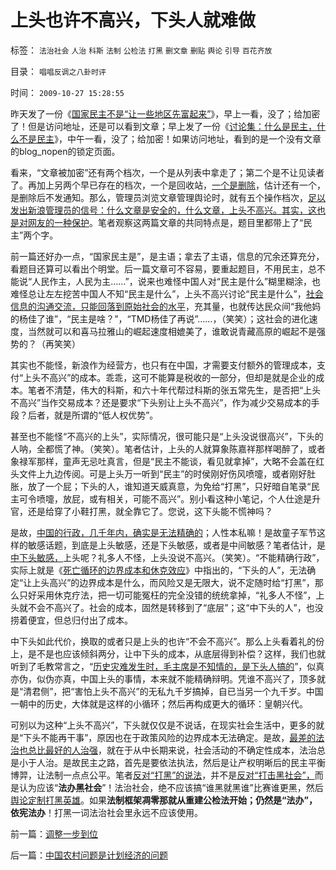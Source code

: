 # 上头也许不高兴，下头人就难做

标签： `法治社会` `人治` `科斯` `法制` `公检法` `打黑` `删文章` `删贴` `舆论` `引导` `百花齐放` 

目录： `唱唱反调之八卦时评`

时间： `2009-10-27 15:28:55`

昨天发了一份《[国家民主不是“让一些地区先富起来”](../../../2009/10/26/允许一些地区先富起来.md)》，早上一看，没了；给加密了！但是访问地址，还是可以看到文章；早上发了一份《[讨论集：什么是民主，什么不是民主](../../../2009/10/27/讨论集：什么是democracy？什么不是？.md)》，中午一看，没了；给加密！如果访问地址，看到的是一个没有文章的blog_nopen的锁定页面。

看来，“文章被加密”还有两个档次，一个是从列表中拿走了；第二个是不让见读者了。再加上另两个早已存在的档次，一个是回收站，[一个是删除](../../../2009/10/8/删文章的闹心事.md)，估计还有一个，是删除后不发通知。那么，管理员浏览文章管理舆论时，就有五个操作档次，[足以发出新浪管理员的信号：什么文章是安全的，什么文章，上头不高兴。其实，这也是对网友的一种保护](../../../2009/5/25/删文章是管理员的好意；大跌一下是市场的好意.md)。笔者观察这两篇文章的共同特点是，题目里都带上了“民主”两个字。

前一篇还好办一点，“国家民主是”，是主语；拿去了主语，信息的冗余还算充分，看题目还算可以看出个明堂。后一篇文章可不容易，要重起题目，不用民主，总不能说“人民作主，人民为主……”，说来也难怪中国人对“民主是什么”糊里糊涂，也难怪总让左左挖苦中国人不知“民主是什么”，上头不高兴讨论“民主是什么”，[社会信息的沟通交流，只能回落到原始社会的水平](../../../2009/5/4/进化中的遗传信息交换，病毒和舆论的关系.md)，充其量，也就传达民众间“我他妈的杨佳了谁”，“民主是啥？”，“TMD杨佳了再说”……，（笑笑）；这社会的进化速度，当然就可以和喜马拉雅山的崛起速度相媲美了，谁敢说青藏高原的崛起不是强势的？（再笑笑）

其实也不能怪，新浪作为经营方，也只有在中国，才需要支付额外的管理成本，支付“上头不高兴”的成本。乖乖，这可不能算是税收的一部分，但却是就是企业的成本。笔者不清楚，伟大的科斯，和六十年代帮过科斯的张五常先生，是否把“上头不高兴”当作交易成本？还是要求“下头别让上头不高兴”，作为减少交易成本的手段？后者，就是所谓的“低人权优势”。

甚至也不能怪“不高兴的上头”，实际情况，很可能只是“上头没说很高兴”，下头的人呐，全都慌了神。（笑笑）。笔者估计，上头的人就算象陈嘉祥那样喝醉了，或者象禄军那样，童声无忌吐真言，但是“民主不能谈，看见就拿掉”，大略不会盖在红头文件上九边传阅。可是上头万一听到“民主”的时侯刚好伤风喷嚏，或者刚好肚胀，放了一个屁；下头的人，谁知道天威真意，为免给“打黑”，只好暗自笔录“民主可令喷嚏，放屁，或有相关，可能不高兴”。别小看这种小笔记，个人仕途是升官，还是给穿了小鞋打黑，就全靠它了。您说，这下头能不慌神吗？

是故，[中国的行政，几千年内，确实是无法精确的](../../../2009/3/23/黄仁宇的失误：宋明清帝国不是因为缺乏技术而选道德.md)；人性本私嘛！是故童子军节这样的敏感话题，到底是上头敏感，还是下头敏感，或者是中间敏感？笔者估计，是[中下头敏感，](../../../2009/5/26/不要让小管为难.md)上头呢？礼多人不怪，上头没说不高兴。（笑笑）。“不能精确行政”，实际上就是《[死亡循环的边界成本和休克效应](../../../2009/10/22/休克反应的损失边界和止损.md)》中指出的，“下头的人”，无法确定“让上头高兴”的边界成本是什么，而风险又是无限大，说不定随时给“打黑”，那么只好采用休克疗法，把一切可能冤枉的完全没错的统统拿掉，“礼多人不怪”，上头就不会不高兴了。社会的成本，固然是转移到了“底层”；这“中下头的人”，也没捞着便宜，但总归付出了成本。

中下头如此代价，换取的或者只是上头的也许“不会不高兴”。那么上头看着礼的份上，是不是也应该倾斜两分，让中下头的成本，从底层得到补偿？这样，我们也就听到了毛教常言之，“[历史灾难发生时，毛主席是不知情的，是下头人搞的](../../../2009/7/5/历史责任归咎于毛主席是不公正的.md)”，似真亦伪，似伪亦真，中国上头的事情，本来就不能精确辩明。凭谁不高兴了，顶多就是“清君侧”，把“害怕上头不高兴”的无私九千岁搞掉，自已当另一个九千岁。中国一朝中的历史，大体就是这样的小循环；然后再构成更大的循环：皇朝兴代。

可别以为这种“上头不高兴”，下头就仅仅是不说话，在现实社会生活中，更多的就是“下头不能再干事”，原因也在于政策风险的边界成本无法确定。是故，[最差的法治也总比最好的人治强](../../../2009/8/20/不完善的法治也比完美的人治好.md)，就在于从中长期来说，社会活动的不确定性成本，法治总是小于人治。是故民主之路，首先是要依法执法，然后是让产权明晰后的民主平衡博羿，让法制一点点公平。笔者[反对“打黑”的说法](../../../2009/9/17/老百姓，巨款，仇富，弱肉强食，垄断和黑社会.md)，并不是[反对“打击黑社会”，](http://blog.sina.com.cn/s/blog_5563a64d0100f8ua.html)而是认为应该“**法办黑社会**”！法治社会，绝不应该搞“谁黑就黑谁”比赛谁更黑，然后[舆论定制打黑英雄](../../../2009/10/11/可以定制的打黑.md)。如果**法制框架凋零那就从重建公检法开始；仍然是“法办”，依宪法办**！打黑一词法治社会里永远不应该使用。



前一篇：[调整一步到位](../../../2009/10/27/调整一步到位.md)

后一篇：[中国农村问题是计划经济的问题](../../../2009/10/27/中国农村问题是计划经济的问题.md)